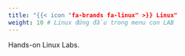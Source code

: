 ```yaml
---
title: "{{< icon "fa-brands fa-linux" >}} Linux"
weight: 10 # Linux đứng đầu trong menu con LAB
---
```

Hands-on Linux Labs.
